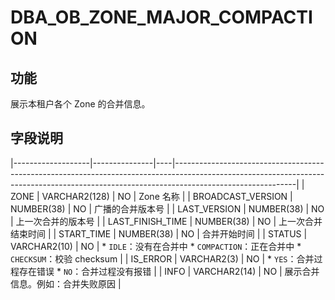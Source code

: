 DBA_OB_ZONE_MAJOR_COMPACTION 
=================================================



功能 
-------------------

展示本租户各个 Zone 的合并信息。

字段说明 
----------------------



|-------------------|---------------|----|------------------------------------------------------------------------------------------------------------------------------------------------------------------------------------------|
| ZONE              | VARCHAR2(128) | NO | Zone 名称                                                                                                                                                                                  |
| BROADCAST_VERSION | NUMBER(38)    | NO | 广播的合并版本号                                                                                                                                                                                 |
| LAST_VERSION      | NUMBER(38)    | NO | 上一次合并的版本号                                                                                                                                                                                |
| LAST_FINISH_TIME  | NUMBER(38)    | NO | 上一次合并结束时间                                                                                                                                                                                |
| START_TIME        | NUMBER(38)    | NO | 合并开始时间                                                                                                                                                                                   |
| STATUS            | VARCHAR2(10)  | NO | * `IDLE`：没有在合并中   * `COMPACTION`：正在合并中   * `CHECKSUM`：校验 checksum    |
| IS_ERROR          | VARCHAR2(3)   | NO | * `YES`：合并过程存在错误   * `NO`：合并过程没有报错                                                                    |
| INFO              | VARCHAR2(14)  | NO | 展示合并信息。例如：合并失败原因                                                                                                                                                                         |


